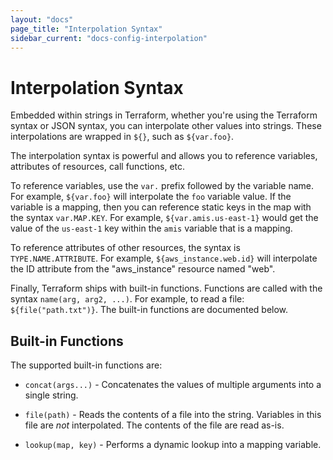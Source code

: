 ```yaml
---
layout: "docs"
page_title: "Interpolation Syntax"
sidebar_current: "docs-config-interpolation"
---
```


# Interpolation Syntax

Embedded within strings in Terraform, whether you're using the
Terraform syntax or JSON syntax, you can interpolate other values
into strings. These interpolations are wrapped in `${}`, such as
`${var.foo}`.

The interpolation syntax is powerful and allows you to reference
variables, attributes of resources, call functions, etc.

To reference variables, use the `var.` prefix followed by the
variable name. For example, `${var.foo}` will interpolate the
`foo` variable value. If the variable is a mapping, then you
can reference static keys in the map with the syntax
`var.MAP.KEY`. For example, `${var.amis.us-east-1}` would
get the value of the `us-east-1` key within the `amis` variable
that is a mapping.

To reference attributes of other resources, the syntax is
`TYPE.NAME.ATTRIBUTE`. For example, `${aws_instance.web.id}`
will interpolate the ID attribute from the "aws\_instance"
resource named "web".

Finally, Terraform ships with built-in functions. Functions
are called with the syntax `name(arg, arg2, ...)`. For example,
to read a file: `${file("path.txt")}`. The built-in functions
are documented below.

## Built-in Functions

The supported built-in functions are:

  * `concat(args...)` - Concatenates the values of multiple arguments into
      a single string.

  * `file(path)` - Reads the contents of a file into the string. Variables
      in this file are _not_ interpolated. The contents of the file are
      read as-is.

  * `lookup(map, key)` - Performs a dynamic lookup into a mapping
      variable.
